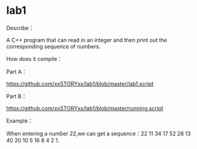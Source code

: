 # lab1


Describe：

A C++ program that can read in an integer and then print out the corresponding sequence of
numbers. 


How does it compile：

Part A：

https://github.com/xxSTORYxx/lab1/blob/master/lab1.script

Part B：

https://github.com/xxSTORYxx/lab1/blob/master/running.script


Example：

When entering a number 22,we can get a sequence：22 11 34 17 52 26 13 40 20 10 5 16 8 4 2 1.
